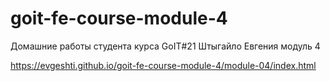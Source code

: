 # goit-fe-course-module-4
Домашние работы студента курса GoIT#21 Штыгайло Евгения модуль 4

https://evgeshti.github.io/goit-fe-course-module-4/module-04/index.html
